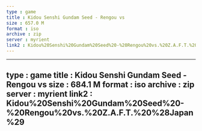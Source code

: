 ```yaml
---
type : game
title : Kidou Senshi Gundam Seed - Rengou vs
size : 657.0 M
format : iso
archive : zip
server : myrient
link2 : Kidou%20Senshi%20Gundam%20Seed%20-%20Rengou%20vs.%20Z.A.F.T.%20%28Japan%29%20%28Taikenban%29
---
```

---
type : game
title : Kidou Senshi Gundam Seed - Rengou vs
size : 684.1 M
format : iso
archive : zip
server : myrient
link2 : Kidou%20Senshi%20Gundam%20Seed%20-%20Rengou%20vs.%20Z.A.F.T.%20%28Japan%29
---
